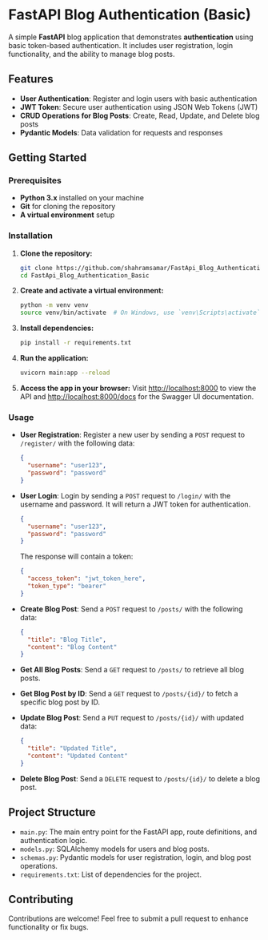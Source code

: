 # FastAPI Blog Authentication (Basic)

A simple **FastAPI** blog application that demonstrates **authentication** using basic token-based authentication. It includes user registration, login functionality, and the ability to manage blog posts.

## Features

- **User Authentication**: Register and login users with basic authentication
- **JWT Token**: Secure user authentication using JSON Web Tokens (JWT)
- **CRUD Operations for Blog Posts**: Create, Read, Update, and Delete blog posts
- **Pydantic Models**: Data validation for requests and responses

## Getting Started

### Prerequisites

- **Python 3.x** installed on your machine
- **Git** for cloning the repository
- **A virtual environment** setup

### Installation

1. **Clone the repository:**

    ```bash
    git clone https://github.com/shahramsamar/FastApi_Blog_Authentication_Basic.git
    cd FastApi_Blog_Authentication_Basic
    ```

2. **Create and activate a virtual environment:**

    ```bash
    python -m venv venv
    source venv/bin/activate  # On Windows, use `venv\Scripts\activate`
    ```

3. **Install dependencies:**

    ```bash
    pip install -r requirements.txt
    ```

4. **Run the application:**

    ```bash
    uvicorn main:app --reload
    ```

5. **Access the app in your browser:**
   Visit [http://localhost:8000](http://localhost:8000) to view the API and [http://localhost:8000/docs](http://localhost:8000/docs) for the Swagger UI documentation.

### Usage

- **User Registration**: Register a new user by sending a `POST` request to `/register/` with the following data:
  
    ```json
    {
      "username": "user123",
      "password": "password"
    }
    ```

- **User Login**: Login by sending a `POST` request to `/login/` with the username and password. It will return a JWT token for authentication.

    ```json
    {
      "username": "user123",
      "password": "password"
    }
    ```

    The response will contain a token:

    ```json
    {
      "access_token": "jwt_token_here",
      "token_type": "bearer"
    }
    ```

- **Create Blog Post**: Send a `POST` request to `/posts/` with the following data:

    ```json
    {
      "title": "Blog Title",
      "content": "Blog Content"
    }
    ```

- **Get All Blog Posts**: Send a `GET` request to `/posts/` to retrieve all blog posts.

- **Get Blog Post by ID**: Send a `GET` request to `/posts/{id}/` to fetch a specific blog post by ID.

- **Update Blog Post**: Send a `PUT` request to `/posts/{id}/` with updated data:

    ```json
    {
      "title": "Updated Title",
      "content": "Updated Content"
    }
    ```

- **Delete Blog Post**: Send a `DELETE` request to `/posts/{id}/` to delete a blog post.

## Project Structure

- `main.py`: The main entry point for the FastAPI app, route definitions, and authentication logic.
- `models.py`: SQLAlchemy models for users and blog posts.
- `schemas.py`: Pydantic models for user registration, login, and blog post operations.
- `requirements.txt`: List of dependencies for the project.

## Contributing

Contributions are welcome! Feel free to submit a pull request to enhance functionality or fix bugs.
